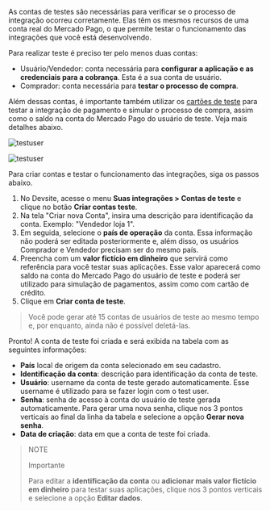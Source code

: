 As contas de testes são necessárias para verificar se o processo de integração ocorreu corretamente. Elas têm os mesmos recursos de uma conta real do Mercado Pago, o que permite testar o funcionamento das integrações que você está desenvolvendo.

Para realizar teste é preciso ter pelo menos duas contas:

* Usuário/Vendedor: conta necessária para **configurar a aplicação e as credenciais para a cobrança**. Esta é a sua conta de usuário.
* Comprador: conta necessária para **testar o processo de compra**.

Além dessas contas, é importante também utilizar os [cartões de teste](/developers/pt/guides/additional-content/testing/test-cards) para testar a integração de pagamento e simular o processo de compra, assim como o saldo na conta do Mercado Pago do usuário de teste. Veja mais detalhes abaixo.

![testuser](test-user/test-user-admin-5.gif)

![testuser](test-user/test-user-admin-10.gif)

Para criar contas e testar o funcionamento das integrações, siga os passos abaixo.

1. No Devsite, acesse o menu **Suas integrações > Contas de teste** e clique no botão **Criar contas teste**.
2. Na tela "Criar nova Conta", insira uma descrição para identificação da conta. Exemplo: "Vendedor loja 1".
3. Em seguida, selecione o **país de operação** da conta. Essa informação não poderá ser editada posteriormente e, além disso, os usuários Comprador e Vendedor precisam ser do mesmo país.
4. Preencha com um **valor fictício em dinheiro** que servirá como referência para você testar suas aplicações. Esse valor aparecerá como saldo na conta do Mercado Pago do usuário de teste e poderá ser utilizado para simulação de pagamentos, assim como com cartão de crédito.
5. Clique em **Criar conta de teste**. 

> Você pode gerar até 15 contas de usuários de teste ao mesmo tempo e, por enquanto, ainda não é possível deletá-las.

Pronto! A conta de teste foi criada e será exibida na tabela com as seguintes informações:

* **País** local de origem da conta selecionado em seu cadastro.
* **Identificação da conta**: descrição para identificação da conta de teste.
* **Usuário**: username da conta de teste gerado automaticamente. Esse username é utilizado para se fazer login com o test user.
* **Senha**: senha de acesso à conta do usuário de teste gerada automaticamente. Para gerar uma nova senha, clique nos 3 pontos verticais ao final da linha da tabela e selecione a opção **Gerar nova senha**.
* **Data de criação**: data em que a conta de teste foi criada. 

> NOTE
>
> Importante
>
> Para editar a **identificação da conta** ou **adicionar mais valor fictício em dinheiro** para testar suas aplicações, clique nos 3 pontos verticais e selecione a opção **Editar dados**. <br>